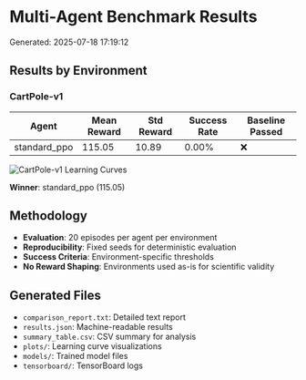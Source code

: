 # Multi-Agent Benchmark Results

Generated: 2025-07-18 17:19:12

## Results by Environment

### CartPole-v1

| Agent | Mean Reward | Std Reward | Success Rate | Baseline Passed |
|-------|-------------|------------|--------------|----------------|
| standard_ppo | 115.05 | 10.89 | 0.00% | ❌ |

![CartPole-v1 Learning Curves](plots/CartPole-v1_comparison.png)

**Winner**: standard_ppo (115.05)

## Methodology

- **Evaluation**: 20 episodes per agent per environment
- **Reproducibility**: Fixed seeds for deterministic evaluation
- **Success Criteria**: Environment-specific thresholds
- **No Reward Shaping**: Environments used as-is for scientific validity

## Generated Files

- `comparison_report.txt`: Detailed text report
- `results.json`: Machine-readable results
- `summary_table.csv`: CSV summary for analysis
- `plots/`: Learning curve visualizations
- `models/`: Trained model files
- `tensorboard/`: TensorBoard logs
